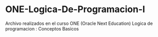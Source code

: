 # ONE-Logica-De-Programacion-I 
Archivo realizados en el curso ONE (Oracle Next Education)
Logica de programacion : Conceptos Basicos

